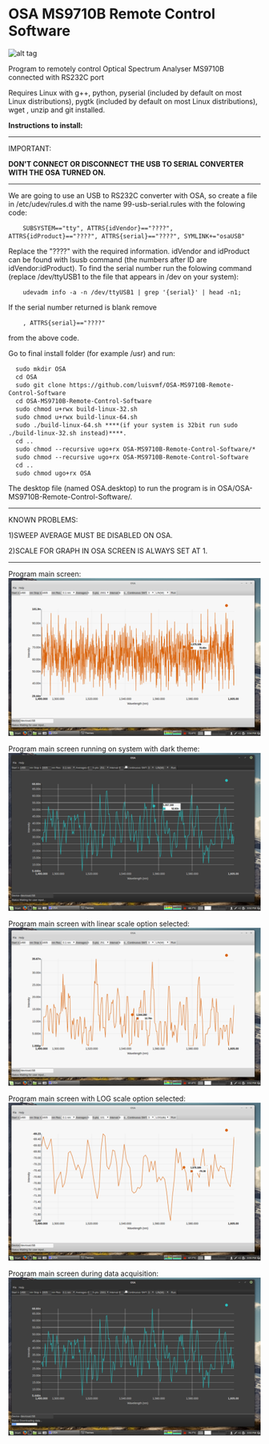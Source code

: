 # OSA MS9710B Remote Control Software
![alt tag](https://img.shields.io/badge/build-passing-brightgreen.svg)

Program to remotely control Optical Spectrum Analyser MS9710B connected with RS232C port

Requires Linux with g++, python, pyserial (included by default on most Linux distributions), pygtk (included by default on most Linux distributions), wget , unzip and git installed.

****Instructions to install:****

***************
IMPORTANT:

****DON'T CONNECT OR DISCONNECT THE USB TO SERIAL CONVERTER WITH THE OSA TURNED ON.****
***************

We are going to use an USB to RS232C converter with OSA, so create a file in /etc/udev/rules.d with the name 99-usb-serial.rules with the folowing code:

        SUBSYSTEM=="tty", ATTRS{idVendor}=="????", ATTRS{idProduct}=="????", ATTRS{serial}=="????", SYMLINK+="osaUSB"

Replace the "????" with the required information. idVendor and idProduct can be found with lsusb command (the numbers after ID are idVendor:idProduct). To find the serial number run the folowing command (replace /dev/ttyUSB1 to the file that appears in /dev on your system):

        udevadm info -a -n /dev/ttyUSB1 | grep '{serial}' | head -n1;

If the serial number returned is blank remove 

        , ATTRS{serial}=="????"
        
from the above code.


Go to final install folder (for example /usr) and run:

      sudo mkdir OSA
      cd OSA
      sudo git clone https://github.com/luisvmf/OSA-MS9710B-Remote-Control-Software
      cd OSA-MS9710B-Remote-Control-Software
      sudo chmod u+rwx build-linux-32.sh
      sudo chmod u+rwx build-linux-64.sh
      sudo ./build-linux-64.sh ****(if your system is 32bit run sudo ./build-linux-32.sh instead)****.
      cd ..
      sudo chmod --recursive ugo+rx OSA-MS9710B-Remote-Control-Software/*
      sudo chmod --recursive ugo+rx OSA-MS9710B-Remote-Control-Software
      cd ..
      sudo chmod ugo+rx OSA




The desktop file (named OSA.desktop) to run the program is in OSA/OSA-MS9710B-Remote-Control-Software/.

------
KNOWN PROBLEMS:

1)SWEEP AVERAGE MUST BE DISABLED ON OSA.

2)SCALE FOR GRAPH IN OSA SCREEN IS ALWAYS SET AT 1.

------

Program main screen:
![alt tag](https://raw.githubusercontent.com/luisvmf/OSA-MS9710B-Remote-Control-Software/master/screenshots/screenshot.png)

Program main screen running on system with dark theme:
![alt tag](https://raw.githubusercontent.com/luisvmf/OSA-MS9710B-Remote-Control-Software/master/screenshots/system_with_dark_theme.png)

Program main screen with linear scale option selected:
![alt tag](https://raw.githubusercontent.com/luisvmf/OSA-MS9710B-Remote-Control-Software/master/screenshots/lin_scale.png)

Program main screen with LOG scale option selected:
![alt tag](https://raw.githubusercontent.com/luisvmf/OSA-MS9710B-Remote-Control-Software/master/screenshots/LOG_scale.png)

Program main screen during data acquisition:
![alt tag](https://raw.githubusercontent.com/luisvmf/OSA-MS9710B-Remote-Control-Software/master/screenshots/Data_download_progress_bar.png)


